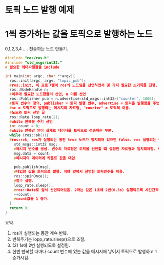 
토픽 노드 발행 예제
===============

# 1씩 증가하는 값을 토픽으로 발행하는 노드
0,1,2,3,4 .... 전송하는 노드 만들기.

```cpp
#include "ros/ros.h"
#include "std_msgs/int32."
# 필요한 헤더파일들을 include

int main(int argc, char **argv){
  ros::init(argc, argv, "topic_pub"); 
  #ros::init, 이 프로그램이 ros의 노드임을 선언하면서 몇 가지 필요한 초기화를 진행. "topic_pub" = 노드의 이름
  ros::NodeHandle n; 
  #이후에 필요한 노드핸들러 선언, n 이름 선언
  ros::Publisher pub = n.advertise<std_msgs::int32>("counter", 1000); 
  #토픽 변수의 정의, publisher = 토픽 발행 변수, advertise = 토픽을 발행함을 주변에 알림
  #<> = 토픽으로 발행되는 메시지의 자료형, "counter" = 토픽의 이름.
  #노드와 토픽 선언 끝
  ros::Rate loop_rate(2);
  #while 반복문 주기 선언
  int count = 0;
  #while 반복만 안이 실제로 데이터를 토픽으로 전송하는 부분.
  while (ros::ok()){ 
  #ros::ok, ros가 실행되는 동안 true 노드가 정지되어 있으면 false. ros 실행되는 동안 반복.
    std_msgs::int32 msg; 
    #메시지 변수를 생성. 변수의 자료형은 토픽을 선언할 떄 설정한 자료형과 일치해야함. 즉, std_msgs가 토픽에 있는 <std_msgs::int32>와 일치.
    msg.data = count; 
    #메시지의 데이터에 카운트 값을 대입.
    
    pub.publish(msg); 
    #대입한 값을 토픽으로 발행. 이떄 앞에서 선언한 토픽변수를 이용.
    ros::spinOnce(); 
    #함수 실행.
    loop_rate.sleep(); 
    #ros::Rate로 앞서 선언되어있음. 2라는 값은 1초에 2번(0.5s) 실행되도록 시간간격을 둬라. 즉, 이 노드의 반복주기를 1초에 2번 0.5s 주기로 실행되도록 맞추는 부분.
    ++count; 
    #count값을 1 증가.
  }
  return 0;
}
```




요약.
1. ros가 실행되는 동안 계속 반복.
2. 반복주기는 lopp_rate.sleep()으로 조절.
3. (2) 1s에 2번 실행되도록 설정됨.
4. 한번 반복할 때마다 count 변수에 있는 값을 메시지에 넣어서 토픽으로 발행하고 1 증가시킴.
  
